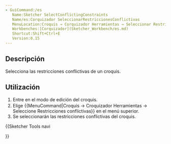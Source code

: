 ```yaml
---
- GuiCommand:/es
   Name:Sketcher SelectConflictingConstraints
   Name/es:Corquizador SeleccionarRestriccionesConflictivas
   MenuLocation:Croquis → Corquizador Herramientas → Seleccionar Restricciones Conflictivas
   Workbenches:[Corquizador](Sketcher_Workbench/es.md)
   Shortcut:Shift+Ctrl+E
   Version:0.15
---
```


## Descripción

Selecciona las restricciones conflictivas de un croquis.

## Utilización

1.  Entre en el modo de edición del croquis.
2.  Elige {{MenuCommand|Croquis → Croquizador Herramientas → <img src=images/Sketcher_SelectConflictingConstraints.svg style="width:16px"> Seleccione Restricciones conflictivas}} en el menú superior.
3.  Se seleccionarán las restricciones conflictivas del croquis.





{{Sketcher Tools navi

}}  
